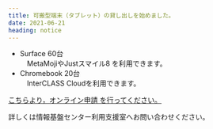 ```yaml
---
title: 可搬型端末（タブレット）の貸し出しを始めました。
date: 2021-06-21
heading: notice
---
```


* Surface 60台  
　MetaMojiやJustスマイル8 を利用できます。
* Chromebook 20台  
　InterCLASS Cloudを利用できます。

[こちらより，オンライン申請 を行ってください。](https://forms.office.com/pages/responsepage.aspx?id=SA2VUq_p-EmxBHt7Ov-Vp7GrcYwHVXVDg3QqFGvLZXpUNkFFME1PU0JFTUw0VkNQTFdKUlI2NDNUQS4u)

詳しくは情報基盤センター利用支援室へお問い合わせください。

